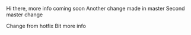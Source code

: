 Hi there,
more info coming soon
Another change made in master
Second master change

Change from hotfix
Bit more info